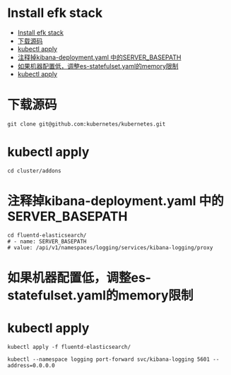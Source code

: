 # Install efk stack
- [Install efk stack](#install-efk-stack)
- [下载源码](#下载源码)
- [kubectl apply](#kubectl-apply)
- [注释掉kibana-deployment.yaml 中的SERVER_BASEPATH](#注释掉kibana-deploymentyaml-中的server_basepath)
- [如果机器配置低，调整es-statefulset.yaml的memory限制](#如果机器配置低调整es-statefulsetyaml的memory限制)
- [kubectl apply](#kubectl-apply-1)


# 下载源码
```
git clone git@github.com:kubernetes/kubernetes.git
```


# kubectl apply

```
cd cluster/addons
```


# 注释掉kibana-deployment.yaml 中的SERVER_BASEPATH
```
cd fluentd-elasticsearch/
# - name: SERVER_BASEPATH
# value: /api/v1/namespaces/logging/services/kibana-logging/proxy
```

# 如果机器配置低，调整es-statefulset.yaml的memory限制

# kubectl apply
```
kubectl apply -f fluentd-elasticsearch/
```

```
kubectl --namespace logging port-forward svc/kibana-logging 5601 --address=0.0.0.0

```